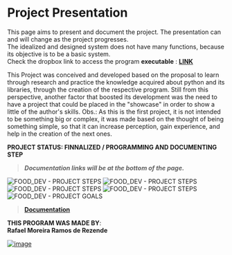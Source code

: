 # Project Presentation
This page aims to present and document the project. The presentation can and will change as the project progresses.<br>
The idealized and designed system does not have many functions, because its objective is to be a basic system.<br>
Check the dropbox link to access the program **executable** : **[LINK](https://www.dropbox.com/sh/h6rknwswrynkj4m/AAA9T_bWKJXiDA0FWNfyksvOa?dl=0)**

This Project was conceived and developed based on the proposal to learn through research and practice the knowledge acquired about python and its libraries, through the creation of the respective program. Still from this perspective, another factor that boosted its development was the need to have a project that could be placed in the "showcase" in order to show a little of the author's skills. Obs.: As this is the first project, it is not intended to be something big or complex, it was made based on the thought of being something simple, so that it can increase perception, gain experience, and help in the creation of the next ones.

**PROJECT STATUS: FINNALIZED / PROGRAMMING AND DOCUMENTING STEP**
<br>

>***Documentation links will be at the bottom of the page.*** <br>

<img src='https://user-images.githubusercontent.com/100146657/159565586-c2eff90d-a058-4433-85bc-9a3366c49bfb.png' alt="FOOD_DEV - PROJECT STEPS">

<img src='https://user-images.githubusercontent.com/100146657/208944439-9e952f59-424f-47e6-a1ca-2e34861179bd.png' alt="FOOD_DEV - PROJECT STEPS">
<img src='https://user-images.githubusercontent.com/100146657/208944481-4b433ce0-d18d-4da2-9b7d-c4d2dc9ed529.png' alt="FOOD_DEV - PROJECT STEPS">
<img src='https://user-images.githubusercontent.com/100146657/208944490-104e45f3-2741-479d-b87f-c3ec5038f89a.png' alt="FOOD_DEV - PROJECT STEPS">



<img src='https://user-images.githubusercontent.com/100146657/159002929-59d39801-448b-43d4-a8a3-a87f3df912dd.png' alt="FOOD_DEV - PROJECT GOALS">


> [**Documentation**](https://upraggy.github.io/FOOD_DEV/Documentation/)

**THIS PROGRAM WAS MADE BY**:<br>
**Rafael Moreira Ramos de Rezende** 

 [![image](https://user-images.githubusercontent.com/100146657/159492505-d6134d9b-7d19-43ee-9e30-72be719d69f4.png)](https://www.linkedin.com/in/rafael-moreira-ramos-de-rezende-16420b21b/)

